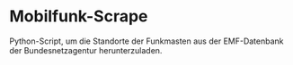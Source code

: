 # Mobilfunk-Scrape
Python-Script, um die Standorte der Funkmasten aus der EMF-Datenbank der Bundesnetzagentur herunterzuladen.
